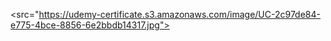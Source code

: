 <src="https://udemy-certificate.s3.amazonaws.com/image/UC-2c97de84-e775-4bce-8856-6e2bbdb14317.jpg">
